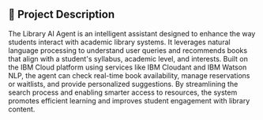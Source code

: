 ## 📖 Project Description

The Library AI Agent is an intelligent assistant designed to enhance the way students interact with academic library systems. It leverages natural language processing to understand user queries and recommends books that align with a student's syllabus, academic level, and interests. Built on the IBM Cloud platform using services like IBM Cloudant and IBM Watson NLP, the agent can check real-time book availability, manage reservations or waitlists, and provide personalized suggestions. By streamlining the search process and enabling smarter access to resources, the system promotes efficient learning and improves student engagement with library content.
